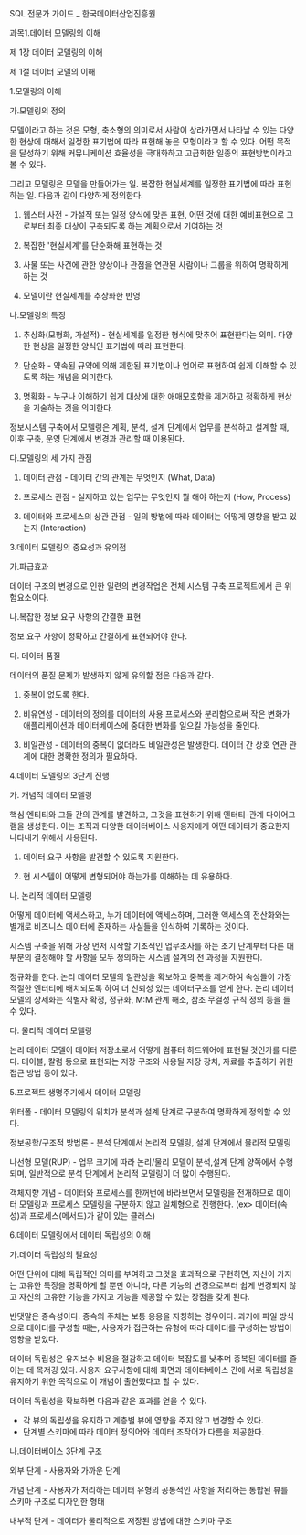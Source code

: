 SQL 전문가 가이드 _ 한국데이터산업진흥원



과목1.데이터 모델링의 이해

제 1장 데이터 모델링의 이해

제 1절 데이터 모델의 이해

1.모델링의 이해

가.모델링의 정의

모델이라고 하는 것은 모형, 축소형의 의미로서 사람이 상라가면서 나타날 수 있는 다양한 현상에 대해서 일정한 표기법에 따라 표현해 놓은 모형이라고 할 수 있다. 어떤 목적을 달성하기 위해 커뮤니케이션 효율성을 극대화하고 고급화한 일종의 표현방법이라고 볼 수 있다.

그리고 모델링은 모델을 만들어가는 일. 복잡한 현실세계를 일정한 표기법에 따라 표현하는 일. 다음과 같이 다양하게 정의한다.

1) 웹스터 사전 - 가설적 또는 일정 양식에 맞춘 표현, 어떤 것에 대한 예비표현으로 그로부터 최종 대상이 구축되도록 하는 계획으로서 기여하는 것

2) 복잡한 '현실세계'를 단순화해 표현하는 것

3) 사물 또는 사건에 관한 양상이나 관점을 연관된 사람이나 그룹을 위하여 명확하게 하는 것

4) 모델이란 현실세계를 추상화한 반영



나.모델링의 특징

1) 추상화(모형화, 가설적) - 현실세계를 일정한 형식에 맞추어 표현한다는 의미. 다양한 현상을 일정한 양식인 표기법에 따라 표현한다.

2) 단순화 - 약속된 규약에 의해 제한된 표기법이나 언어로 표현하여 쉽게 이해할 수 있도록 하는 개념을 의미한다.

3) 명확화 - 누구나 이해하기 쉽게 대상에 대한 애매모호함을 제거하고 정확하게 현상을 기술하는 것을 의미한다.

정보시스템 구축에서 모델링은 계획, 분석, 설계 단계에서 업무를 분석하고 설계할 때, 이후 구축, 운영 단계에서 변경과 관리할 때 이용된다.



다.모델링의 세 가지 관점

1) 데이터 관점 - 데이터 간의 관계는 무엇인지 (What, Data)

2) 프로세스 관점 - 실제하고 있는 업무는 무엇인지 뭘 해야 하는지 (How, Process)

3) 데이터와 프로세스의 상관 관점 - 일의 방법에 따라 데이터는 어떻게 영향을 받고 있는지 (Interaction)



3.데이터 모델링의 중요성과 유의점

가.파급효과

데이터 구조의 변경으로 인한 일련의 변경작업은 전체 시스템 구축 프로젝트에서 큰 위험요소이다.



나.복잡한 정보 요구 사항의 간결한 표현

정보 요구 사항이 정확하고 간결하게 표현되어야 한다.



다. 데이터 품질

데이터의 품질 문제가 발생하지 않게 유의할 점은 다음과 같다.

1) 중복이 없도록 한다.

2) 비유연성 - 데이터의 정의를 데이터의 사용 프로세스와 분리함으로써 작은 변화가 애플리케이션과 데이터베이스에 중대한 변화를 일으킬 가능성을 줄인다.

3) 비일관성 - 데이터의 중복이 없더라도 비일관성은 발생한다. 데이터 간 상호 연관 관계에 대한 명확한 정의가 필요하다.



4.데이터 모델링의 3단계 진행

가. 개념적 데이터 모델링

핵심 엔티티와 그들 간의 관계를 발견하고, 그것을 표현하기 위해 엔터티-관계 다이어그램을 생성한다. 이는 조직과 다양한 데이터베이스 사용자에게 어떤 데이터가 중요한지 나타내기 위해서 사용된다.

1) 데이터 요구 사항을 발견할 수 있도록 지원한다.

2) 현 시스템이 어떻게 변형되어야 하는가를 이해하는 데 유용하다.



나. 논리적 데이터 모델링

어떻게 데이터에 액세스하고, 누가 데이터에 액세스하며, 그러한 액세스의 전산화와는 별개로 비즈니스 데이터에 존재하는 사실들을 인식하여 기록하는 것이다.

시스템 구축을 위해 가장 먼저 시작할 기초적인 업무조사를 하는 초기 단계부터 다른 대부분의 결정해야 할 사항을 모두 정의하는 시스템 설계의 전 과정을 지원한다.

정규화를 한다. 논리 데이터 모델의 일관성을 확보하고 중복을 제거하여 속성들이 가장 적절한 엔터티에 배치되도록 하여 더 신뢰성 있는 데이터구조를 얻게 한다. 논리 데이터 모델의 상세화는 식별자 확정, 정규화, M:M 관계 해소, 참조 무결성 규칙 정의 등을 들 수 있다.



다. 물리적 데이터 모델링

논리 데이터 모델이 데이터 저장소로서 어떻게 컴퓨터 하드웨어에 표현될 것인가를 다룬다. 테이블, 칼럼 등으로 표현되는 저장 구조와 사용될 저장 장치, 자료를 추출하기 위한 접근 방법 등이 있다.



5.프로젝트 생명주기에서 데이터 모델링

워터폴 - 데이터 모델링의 위치가 분석과 설계 단계로 구분하여 명확하게 정의할 수 있다.

정보공학/구조적 방법론 - 분석 단계에서 논리적 모델링, 설계 단계에서 물리적 모델링

나선형 모델(RUP) - 업무 크기에 따라 논리/물리 모델이 분석,설계 단계 양쪽에서 수행되며, 일반적으로 분석 단계에서 논리적 모델링이 더 많이 수행된다.

객체지향 개념 - 데이터와 프로세스를 한꺼번에 바라보면서 모델링을 전개하므로 데이터 모델링과 프로세스 모델링을 구분하지 않고 일체형으로 진행한다. (ex> 데이터(속성)과 프로세스(메서드)가 같이 있는 클래스)



6.데이터 모델링에서 데이터 독립성의 이해

가.데이터 독립성의 필요성

어떤 단위에 대해 독립적인 의미를 부여하고 그것을 효과적으로 구현하면, 자신이 가지는 고유한 특징을 명확하게 할 뿐만 아니라, 다른 기능의 변경으로부터 쉽게 변경되지 않고 자신의 고유한 기능을 가지고 기능을 제공할 수 있는 장점을 갖게 된다.

반댓말은 종속성이다. 종속의 주체는 보통 응용을 지칭하는 경우이다. 과거에 파일 방식으로 데이터를 구성할 때는, 사용자가 접근하는 유형에 따라 데이터를 구성하는 방법이 영향을 받았다.

데이터 독립성은 유지보수 비용을 절감하고 데이터 복잡도를 낮추며 중복된 데이터를 줄이는 데 목저깅 있다. 사용자 요구사항에 대해 화면과 데이터베이스 간에 서로 독립성을 유지하기 위한 목적으로 이 개념이 출현했다고 할 수 있다.

데이터 독립성을 확보하면 다음과 같은 효과를 얻을 수 있다.

- 각 뷰의 독립성을 유지하고 계층별 뷰에 영향을 주지 않고 변경할 수 있다.
- 단계별 스키마에 따라 데이터 정의어와 데이터 조작어가 다름을 제공한다.



나.데이터베이스 3단계 구조

외부 단계 - 사용자와 가까운 단계

개념 단계 - 사용자가 처리하는 데이터 유형의 공통적인 사항을 처리하는 통합된 뷰를 스키마 구조로 디자인한 형태

내부적 단계 - 데이터가 물리적으로 저장된 방법에 대한 스키마 구조
